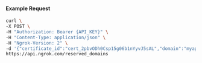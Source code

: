 <!-- Code generated for API Clients. DO NOT EDIT. -->

#### Example Request

```bash
curl \
-X POST \
-H "Authorization: Bearer {API_KEY}" \
-H "Content-Type: application/json" \
-H "Ngrok-Version: 2" \
-d '{"certificate_id":"cert_2pbvODh0Csp15g06b1nYyvJ5sAL","domain":"myapp.mydomain.com","region":"us"}' \
https://api.ngrok.com/reserved_domains
```
